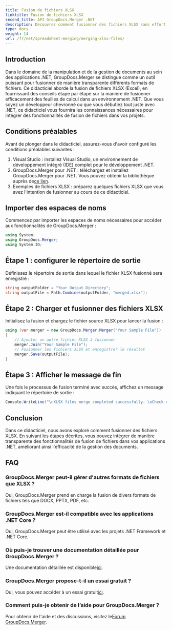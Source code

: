```yaml
---
title: Fusion de fichiers XLSX
linktitle: Fusion de fichiers XLSX
second_title: API GroupDocs.Merger .NET
description: Découvrez comment fusionner des fichiers XLSX sans effort dans .NET à l'aide de GroupDocs.Merger. Suivez ce didacticiel étape par étape pour une gestion transparente des documents.
type: docs
weight: 14
url: /fr/net/spreadsheet-merging/merging-xlsx-files/
---
```

## Introduction
Dans le domaine de la manipulation et de la gestion de documents au sein des applications .NET, GroupDocs.Merger se distingue comme un outil puissant pour fusionner de manière transparente différents formats de fichiers. Ce didacticiel aborde la fusion de fichiers XLSX (Excel), en fournissant des conseils étape par étape sur la manière de fusionner efficacement des feuilles de calcul dans un environnement .NET. Que vous soyez un développeur chevronné ou que vous débutiez tout juste avec .NET, ce didacticiel vous fournira les connaissances nécessaires pour intégrer des fonctionnalités de fusion de fichiers dans vos projets.
## Conditions préalables
Avant de plonger dans le didacticiel, assurez-vous d'avoir configuré les conditions préalables suivantes :
1. Visual Studio : installez Visual Studio, un environnement de développement intégré (IDE) complet pour le développement .NET.
2. GroupDocs.Merger pour .NET : téléchargez et installez GroupDocs.Merger pour .NET. Vous pouvez obtenir la bibliothèque auprès de[ce lien](https://releases.groupdocs.com/merger/net/).
3. Exemples de fichiers XLSX : préparez quelques fichiers XLSX que vous avez l'intention de fusionner au cours de ce didacticiel.

## Importer des espaces de noms
Commencez par importer les espaces de noms nécessaires pour accéder aux fonctionnalités de GroupDocs.Merger :
```csharp
using System; 
using GroupDocs.Merger;
using System.IO;
```
## Étape 1 : configurer le répertoire de sortie
Définissez le répertoire de sortie dans lequel le fichier XLSX fusionné sera enregistré :
```csharp
string outputFolder = "Your Output Directory";
string outputFile = Path.Combine(outputFolder, "merged.xlsx");
```
## Étape 2 : Charger et fusionner des fichiers XLSX
Initialisez la fusion et chargez le fichier source XLSX pour lancer la fusion :
```csharp
using (var merger = new GroupDocs.Merger.Merger("Your Sample File"))
{
    // Ajouter un autre fichier XLSX à fusionner
    merger.Join("Your Sample File");
    // Fusionner les fichiers XLSX et enregistrer le résultat
    merger.Save(outputFile);
}
```
## Étape 3 : Afficher le message de fin
Une fois le processus de fusion terminé avec succès, affichez un message indiquant le répertoire de sortie :
```csharp
Console.WriteLine("\nXLSX files merge completed successfully. \nCheck output in {0}", outputFolder);
```

## Conclusion
Dans ce didacticiel, nous avons exploré comment fusionner des fichiers XLSX. En suivant les étapes décrites, vous pouvez intégrer de manière transparente des fonctionnalités de fusion de fichiers dans vos applications .NET, améliorant ainsi l'efficacité de la gestion des documents.

## FAQ
### GroupDocs.Merger peut-il gérer d'autres formats de fichiers que XLSX ?
Oui, GroupDocs.Merger prend en charge la fusion de divers formats de fichiers tels que DOCX, PPTX, PDF, etc.
### GroupDocs.Merger est-il compatible avec les applications .NET Core ?
Oui, GroupDocs.Merger peut être utilisé avec les projets .NET Framework et .NET Core.
### Où puis-je trouver une documentation détaillée pour GroupDocs.Merger ?
 Une documentation détaillée est disponible[ici](https://reference.groupdocs.com/merger/net/).
### GroupDocs.Merger propose-t-il un essai gratuit ?
 Oui, vous pouvez accéder à un essai gratuit[ici](https://releases.groupdocs.com/).
### Comment puis-je obtenir de l’aide pour GroupDocs.Merger ?
 Pour obtenir de l'aide et des discussions, visitez le[Forum GroupDocs.Merger](https://forum.groupdocs.com/c/merger/32).